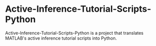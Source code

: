 # Active-Inference-Tutorial-Scripts-Python
Active-Inference-Tutorial-Scripts-Python is a project that translates MATLAB's active inference tutorial scripts into Python.
